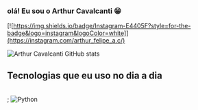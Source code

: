 
### olá! Eu sou o Arthur Cavalcanti 😁

[![https://img.shields.io/badge/Instagram-E4405F?style=for-the-badge&logo=instagram&logoColor=white]](https://instagram.com/arthur_felipe_a.c/)

![Arthur Cavalcanti GitHub stats](https://github-readme-stats.vercel.app/api?username=Arthur-Cavalcanti-dev&show_icons=true&theme=radical)

## Tecnologias que eu uso no dia a dia

<div style="display: inline-block"><br/>;
    <img aling="center"alt="Python" src="https://img.shields.io/badge/Python-3776AB?style=for-the-badge&logo=python&logoColor=white">
</div>
